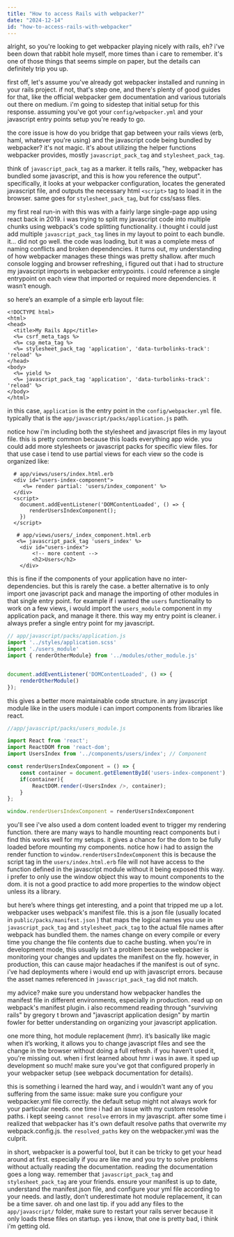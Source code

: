 ```yaml
---
title: "How to access Rails with webpacker?"
date: "2024-12-14"
id: "how-to-access-rails-with-webpacker"
---
```


alright, so you're looking to get webpacker playing nicely with rails, eh? i've been down that rabbit hole myself, more times than i care to remember. it's one of those things that seems simple on paper, but the details can definitely trip you up.

first off, let's assume you've already got webpacker installed and running in your rails project. if not, that's step one, and there's plenty of good guides for that, like the official webpacker gem documentation and various tutorials out there on medium. i'm going to sidestep that initial setup for this response. assuming you've got your `config/webpacker.yml` and your javascript entry points setup you're ready to go.

the core issue is how do you bridge that gap between your rails views (erb, haml, whatever you're using) and the javascript code being bundled by webpacker? it's not magic. it's about utilizing the helper functions webpacker provides, mostly `javascript_pack_tag` and `stylesheet_pack_tag`.

think of `javascript_pack_tag` as a marker. it tells rails, "hey, webpacker has bundled some javascript, and this is how you reference the output". specifically, it looks at your webpacker configuration, locates the generated javascript file, and outputs the necessary html `<script>` tag to load it in the browser. same goes for `stylesheet_pack_tag`, but for css/sass files.

my first real run-in with this was with a fairly large single-page app using react back in 2019. i was trying to split my javascript code into multiple chunks using webpack's code splitting functionality. i thought i could just add multiple `javascript_pack_tag` lines in my layout to point to each bundle. it... did not go well. the code was loading, but it was a complete mess of naming conflicts and broken dependencies. it turns out, my understanding of how webpacker manages these things was pretty shallow. after much console logging and browser refreshing, i figured out that i had to structure my javascript imports in webpacker entrypoints. i could reference a single entrypoint on each view that imported or required more dependencies. it wasn’t enough.

so here’s an example of a simple erb layout file:

```erb
<!DOCTYPE html>
<html>
<head>
  <title>My Rails App</title>
  <%= csrf_meta_tags %>
  <%= csp_meta_tag %>
  <%= stylesheet_pack_tag 'application', 'data-turbolinks-track': 'reload' %>
</head>
<body>
  <%= yield %>
  <%= javascript_pack_tag 'application', 'data-turbolinks-track': 'reload' %>
</body>
</html>
```
in this case, `application` is the entry point in the `config/webpacker.yml` file. typically that is the `app/javascript/packs/application.js` path.

notice how i'm including both the stylesheet and javascript files in my layout file. this is pretty common because this loads everything app wide. you could add more stylesheets or javascript packs for specific view files. for that use case i tend to use partial views for each view so the code is organized like:

```erb
  # app/views/users/index.html.erb
  <div id="users-index-component">
     <%= render partial: 'users/index_component' %>
  </div>
  <script>
    document.addEventListener('DOMContentLoaded', () => {
       renderUsersIndexComponent();
    })
  </script>
```
```erb
   # app/views/users/_index_component.html.erb
   <%= javascript_pack_tag 'users_index' %>
    <div id="users-index">
        <!-- more content -->
        <h2>Users</h2>
    </div>
```
this is fine if the components of your application have no inter-dependencies. but this is rarely the case. a better alternative is to only import one javascript pack and manage the importing of other modules in that single entry point. for example if i wanted the `users` functionality to work on a few views, i would import the `users_module` component in my application pack, and manage it there. this way my entry point is cleaner. i always prefer a single entry point for my javascript.

```js
// app/javascript/packs/application.js
import '../styles/application.scss'
import './users_module'
import { renderOtherModule} from '../modules/other_module.js'


document.addEventListener('DOMContentLoaded', () => {
    renderOtherModule()
});
```
this gives a better more maintainable code structure. in any javascript module like in the users module i can import components from libraries like react.

```javascript
//app/javascript/packs/users_module.js

import React from 'react';
import ReactDOM from 'react-dom';
import UsersIndex from '../components/users/index'; // Component

const renderUsersIndexComponent = () => {
    const container = document.getElementById('users-index-component');
    if(container){
        ReactDOM.render(<UsersIndex />, container);
    }
};

window.renderUsersIndexComponent = renderUsersIndexComponent
```

you'll see i've also used a dom content loaded event to trigger my rendering function. there are many ways to handle mounting react components but i find this works well for my setups. it gives a chance for the dom to be fully loaded before mounting my components. notice how i had to assign the render function to `window.renderUsersIndexComponent` this is because the script tag in the `users/index.html.erb` file will not have access to the function defined in the javascript module without it being exposed this way. i prefer to only use the window object this way to mount components to the dom. it is not a good practice to add more properties to the window object unless its a library.

but here’s where things get interesting, and a point that tripped me up a lot. webpacker uses webpack's manifest file. this is a json file (usually located in `public/packs/manifest.json` ) that maps the logical names you use in `javascript_pack_tag` and `stylesheet_pack_tag` to the actual file names after webpack has bundled them. the names change on every compile or every time you change the file contents due to cache busting. when you're in development mode, this usually isn’t a problem because webpacker is monitoring your changes and updates the manifest on the fly. however, in production, this can cause major headaches if the manifest is out of sync. i’ve had deployments where i would end up with javascript errors. because the asset names referenced in `javascript_pack_tag` did not match.

my advice? make sure you understand how webpacker handles the manifest file in different environments, especially in production. read up on webpack's manifest plugin. i also recommend reading through "surviving rails" by gregory t brown and "javascript application design" by martin fowler for better understanding on organizing your javascript application.

one more thing, hot module replacement (hmr). it’s basically like magic when it’s working, it allows you to change javascript files and see the change in the browser without doing a full refresh. if you haven’t used it, you're missing out. when i first learned about hmr i was in awe. it sped up development so much! make sure you've got that configured properly in your webpacker setup (see webpack documentation for details).

this is something i learned the hard way, and i wouldn't want any of you suffering from the same issue:  make sure you configure your webpacker.yml file correctly. the default setup might not always work for your particular needs. one time i had an issue with my custom resolve paths. i kept seeing `cannot resolve` errors in my javascript. after some time i realized that webpacker has it's own default resolve paths that overwrite my webpack.config.js. the `resolved_paths` key on the webpacker.yml was the culprit.

in short, webpacker is a powerful tool, but it can be tricky to get your head around at first. especially if you are like me and you try to solve problems without actually reading the documentation. reading the documentation goes a long way. remember that `javascript_pack_tag` and `stylesheet_pack_tag` are your friends. ensure your manifest is up to date, understand the manifest.json file, and configure your yml file according to your needs. and lastly, don’t underestimate hot module replacement, it can be a time saver. oh and one last tip. if you add any files to the `app/javascript/` folder, make sure to restart your rails server because it only loads these files on startup. yes i know, that one is pretty bad, i think i'm getting old.
